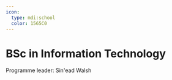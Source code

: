 ```yaml
---
icon:
  type: mdi:school
  color: 1565C0
---
```


# BSc in Information Technology

Programme leader: Sin\'ead Walsh
